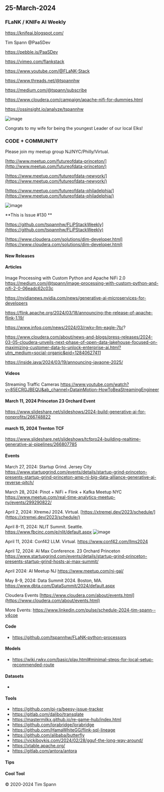 ## 25-March-2024


### FLaNK / KNIFe AI Weekly

https://knifeai.blogspot.com/

Tim Spann @PaaSDev

https://pebble.is/PaaSDev

https://vimeo.com/flankstack

https://www.youtube.com/@FLaNK-Stack

https://www.threads.net/@tspannhw

https://medium.com/@tspann/subscribe

https://www.cloudera.com/campaign/apache-nifi-for-dummies.html

https://ossinsight.io/analyze/tspannhw



![image](https://github.com/tspannhw/FLiPStackWeekly/assets/18673814/d7645fcc-56b0-4681-8231-6e2c0098a3ad)


Congrats to my wife for being the youngest Leader of our local Elks!


### CODE + COMMUNITY

Please join my meetup group NJ/NYC/Philly/Virtual. 

[http://www.meetup.com/futureofdata-princeton/](http://www.meetup.com/futureofdata-princeton/)

[https://www.meetup.com/futureofdata-newyork/](https://www.meetup.com/futureofdata-newyork/)

[https://www.meetup.com/futureofdata-philadelphia/](https://www.meetup.com/futureofdata-philadelphia/)

![image](https://github.com/tspannhw/FLiPStackWeekly/assets/18673814/5a9ed187-64a4-48db-b3aa-acbc8828e893)


**This is Issue #130 **

[https://github.com/tspannhw/FLiPStackWeekly](https://github.com/tspannhw/FLiPStackWeekly)

[https://www.cloudera.com/solutions/dim-developer.html](https://www.cloudera.com/solutions/dim-developer.html)


#### New Releases



#### Articles

Image Processing with Custom Python and Apache NiFi 2.0
https://medium.com/@tspann/image-processing-with-custom-python-and-nifi-2-0-06eadc62c03c

https://nvidianews.nvidia.com/news/generative-ai-microservices-for-developers

https://flink.apache.org/2024/03/18/announcing-the-release-of-apache-flink-1.19/

https://www.infoq.com/news/2024/03/rwkv-llm-eagle-7b/?

https://www.cloudera.com/about/news-and-blogs/press-releases/2024-03-05-cloudera-unveils-next-phase-of-open-data-lakehouse-focused-on-maximizing-customer-data-to-unlock-enterprise-ai.html?utm_medium=social-organic&pid=12840627411

https://inside.java/2024/03/19/announcing-javaone-2025/



#### Videos

Streaming Traffic Cameras
https://www.youtube.com/watch?v=85ECRGJBEQU&ab_channel=DatainMotion-HowToBeaStreamingEngineer





#### March 11, 2024 Princeton 23 Orchard Event

https://www.slideshare.net/slideshows/2024-build-generative-ai-for-nonprofits/266748822

#### march 15, 2024 Trenton TCF

https://www.slideshare.net/slideshows/tcfpro24-building-realtime-generative-ai-pipelines/266807785


#### Events


March 27, 2024:   Startup Grind.   Jersey City
https://www.startupgrind.com/events/details/startup-grind-princeton-presents-startup-grind-princeton-amp-nj-big-data-alliance-generative-ai-reverse-pitch/

March 28, 2024:   Pinot + NiFi + Flink + Kafka Meetup NYC
https://www.meetup.com/real-time-analytics-meetup-ny/events/299290822/

April 2, 2024: XtremeJ 2024. Virtual.
[https://xtremej.dev/2023/schedule/](https://xtremej.dev/2023/schedule/)

April 8-11, 2024: NLIT Summit. Seattle.
https://www.fbcinc.com/e/nlit/default.aspx
![image](https://github.com/tspannhw/FLiPStackWeekly/assets/18673814/d8169453-1e74-4fb8-8737-77fc09806640)

April 11, 2024:   Conf42 LLM. Virtual.
https://www.conf42.com/llms2024

April 12, 2024:  AI Max Conference.   23 Orchard Princeton
https://www.startupgrind.com/events/details/startup-grind-princeton-presents-startup-grind-hosts-ai-max-summit/

April 2024: AI Meetup NJ
https://www.meetup.com/nj-gai/

May 8-9, 2024: Data Summit 2024. Boston, MA.
https://www.dbta.com/DataSummit/2024/default.aspx

Cloudera Events
[https://www.cloudera.com/about/events.html](https://www.cloudera.com/about/events.html)

More Events:
https://www.linkedin.com/pulse/schedule-2024-tim-spann--y4coe


#### Code

* https://github.com/tspannhw/FLaNK-python-processors


  
#### Models

* https://wiki.rwkv.com/basic/play.html#minimal-steps-for-local-setup-recommended-route


#### Datasets

* 

  
#### Tools
* https://github.com/pi-ra/beesy-issue-tracker
* https://gitlab.com/dalibo/transqlate
* https://mastermilkx.github.io/re-game-hub/index.html
* https://github.com/lorabridge/lorabridge
* https://github.com/HamaWhiteGG/flink-sql-lineage
* https://github.com/alibaba/butterfly
* https://vickiboykis.com/2024/02/28/gguf-the-long-way-around/
* https://xtable.apache.org/
* https://gitlab.com/antora/antora


#### Tips


#### Cool Tool


&copy; 2020-2024 Tim Spann
